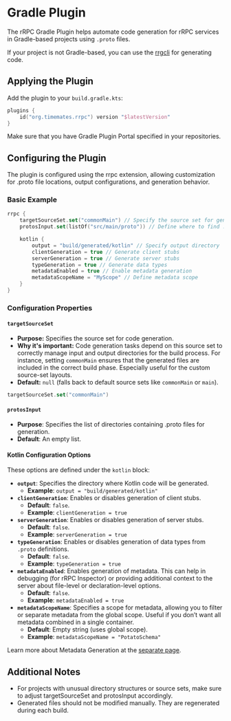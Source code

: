 # Gradle Plugin
The rRPC Gradle Plugin helps automate code generation for rRPC services in Gradle-based projects using `.proto` files.

<note>
If your project is not Gradle-based, you can use the <a href="CodeGen-CLI.md">rrgcli</a> for generating code.
</note>

## Applying the Plugin
Add the plugin to your `build.gradle.kts`:
```kotlin
plugins {
    id("org.timemates.rrpc") version "$latestVersion"
}
```

<note>
Make sure that you have Gradle Plugin Portal specified in your repositories.
</note>

## Configuring the Plugin
The plugin is configured using the rrpc extension, allowing customization for .proto file locations, output configurations, and generation behavior.

### Basic Example
```Kotlin
rrpc {
    targetSourceSet.set("commonMain") // Specify the source set for generated code
    protosInput.set(listOf("src/main/proto")) // Define where to find .proto files

    kotlin {
        output = "build/generated/kotlin" // Specify output directory
        clientGeneration = true // Generate client stubs
        serverGeneration = true // Generate server stubs
        typeGeneration = true // Generate data types
        metadataEnabled = true // Enable metadata generation
        metadataScopeName = "MyScope" // Define metadata scope
    }
}
```

### Configuration Properties

#### `targetSourceSet`
- **Purpose:** Specifies the source set for code generation.
- **Why it's important:** Code generation tasks depend on this source set to correctly manage input and output directories for the build process. For instance, setting `commonMain` ensures that the generated files are included in the correct build phase. Especially useful for the custom source-set layouts.
- **Default:** `null` (falls back to default source sets like `commonMain` or `main`).

```Kotlin
targetSourceSet.set("commonMain")
```
#### `protosInput`
- **Purpose**: Specifies the list of directories containing .proto files for generation.
- **Default**: An empty list.

#### Kotlin Configuration Options

These options are defined under the `kotlin` block:

- **`output`**: Specifies the directory where Kotlin code will be generated.
    - **Example**:
      `output = "build/generated/kotlin"`
- **`clientGeneration`**: Enables or disables generation of client stubs.
    - **Default**: `false`.
    - **Example**:
      `clientGeneration = true`
- **`serverGeneration`**: Enables or disables generation of server stubs.
    - **Default**: `false`.
    - **Example**:
      `serverGeneration = true`
- **`typeGeneration`**: Enables or disables generation of data types from `.proto` definitions.
    - **Default**: `false`.
    - **Example**:
      `typeGeneration = true`
- **`metadataEnabled`**: Enables generation of metadata. This can help in debugging (for rRPC Inspector) or providing additional context to the server about file-level or declaration-level options.
    - **Default**: `false`.
    - **Example**:
      `metadataEnabled = true`
- **`metadataScopeName`**: Specifies a scope for metadata, allowing you to filter or separate metadata from the global scope. Useful if you don’t want all metadata combined in a single container.
    - **Default**: Empty string (uses global scope).
    - **Example**:
      `metadataScopeName = "PotatoSchema"`

Learn more about Metadata Generation at the [separate page](Metadata-Generation.md).

## Additional Notes
- For projects with unusual directory structures or source sets, make sure to adjust targetSourceSet and protosInput accordingly.
- Generated files should not be modified manually. They are regenerated during each build.